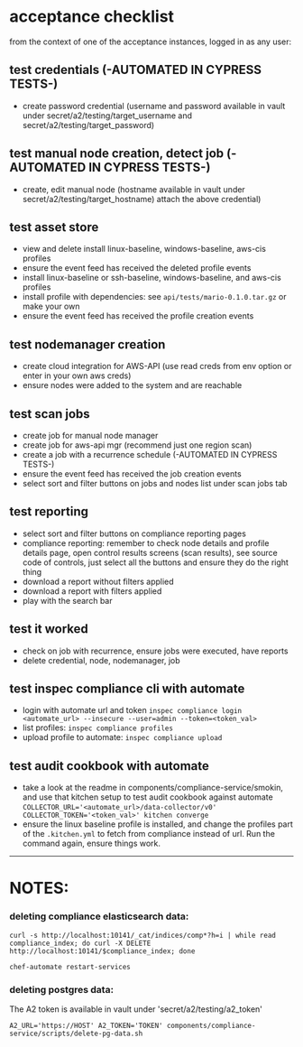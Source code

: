  # acceptance checklist
from the context of one of the acceptance instances, logged in as any user:

 ## test credentials (-AUTOMATED IN CYPRESS TESTS-)
 - create password credential (username and password available in
   vault under secret/a2/testing/target_username and secret/a2/testing/target_password)

 ## test manual node creation, detect job (-AUTOMATED IN CYPRESS TESTS-)
 - create, edit manual node (hostname available in vault under secret/a2/testing/target_hostname)
   attach the above credential)

 ## test asset store
 - view and delete install linux-baseline, windows-baseline, aws-cis profiles
 - ensure the event feed has received the deleted profile events
 - install linux-baseline or ssh-baseline, windows-baseline, and aws-cis profiles
 - install profile with dependencies: see `api/tests/mario-0.1.0.tar.gz` or make your own
 - ensure the event feed has received the profile creation events

 ## test nodemanager creation
 - create cloud integration for AWS-API (use read creds from env option or enter in your own aws creds)
 - ensure nodes were added to the system and are reachable

 ## test scan jobs
 - create job for manual node manager
 - create job for aws-api mgr (recommend just one region scan)
 - create a job with a recurrence schedule (-AUTOMATED IN CYPRESS TESTS-)
 - ensure the event feed has received the job creation events
 - select sort and filter buttons on jobs and nodes list under scan jobs tab

 ## test reporting
 - select sort and filter buttons on compliance reporting pages
 - compliance reporting: remember to check node details and profile details page, open control results screens (scan results), see source code of controls, just select all the buttons and ensure they do the right thing
 - download a report without filters applied
 - download a report with filters applied
 - play with the search bar

 ## test it worked
 - check on job with recurrence, ensure jobs were executed, have reports
 - delete credential, node, nodemanager, job

 ## test inspec compliance cli with automate
 - login with automate url and token `inspec compliance login <automate_url> --insecure --user=admin --token=<token_val>`
 - list profiles: `inspec compliance profiles`
 - upload profile to automate: `inspec compliance upload`

 ## test audit cookbook with automate
 - take a look at the readme in components/compliance-service/smokin, and use that kitchen setup to test audit cookbook against automate
 `COLLECTOR_URL='<automate_url>/data-collector/v0' COLLECTOR_TOKEN='<token_val>' kitchen converge`
 - ensure the linux baseline profile is installed, and change the profiles part of the `.kitchen.yml` to fetch from compliance instead of url. Run the command again, ensure things work.


--------------------------------------
# NOTES:

### deleting compliance elasticsearch data:
```
curl -s http://localhost:10141/_cat/indices/comp*?h=i | while read compliance_index; do curl -X DELETE http://localhost:10141/$compliance_index; done

chef-automate restart-services
```

### deleting postgres data:
The A2 token is available in vault under 'secret/a2/testing/a2_token'

```
A2_URL='https://HOST' A2_TOKEN='TOKEN' components/compliance-service/scripts/delete-pg-data.sh
```

